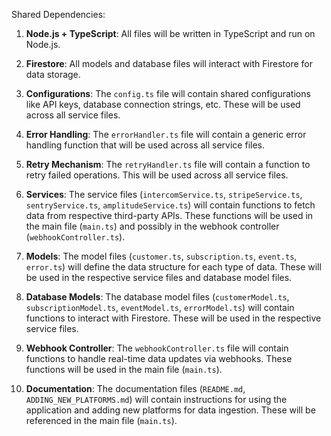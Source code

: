 Shared Dependencies:

1. **Node.js + TypeScript**: All files will be written in TypeScript and run on Node.js.

2. **Firestore**: All models and database files will interact with Firestore for data storage.

3. **Configurations**: The `config.ts` file will contain shared configurations like API keys, database connection strings, etc. These will be used across all service files.

4. **Error Handling**: The `errorHandler.ts` file will contain a generic error handling function that will be used across all service files.

5. **Retry Mechanism**: The `retryHandler.ts` file will contain a function to retry failed operations. This will be used across all service files.

6. **Services**: The service files (`intercomService.ts`, `stripeService.ts`, `sentryService.ts`, `amplitudeService.ts`) will contain functions to fetch data from respective third-party APIs. These functions will be used in the main file (`main.ts`) and possibly in the webhook controller (`webhookController.ts`).

7. **Models**: The model files (`customer.ts`, `subscription.ts`, `event.ts`, `error.ts`) will define the data structure for each type of data. These will be used in the respective service files and database model files.

8. **Database Models**: The database model files (`customerModel.ts`, `subscriptionModel.ts`, `eventModel.ts`, `errorModel.ts`) will contain functions to interact with Firestore. These will be used in the respective service files.

9. **Webhook Controller**: The `webhookController.ts` file will contain functions to handle real-time data updates via webhooks. These functions will be used in the main file (`main.ts`).

10. **Documentation**: The documentation files (`README.md`, `ADDING_NEW_PLATFORMS.md`) will contain instructions for using the application and adding new platforms for data ingestion. These will be referenced in the main file (`main.ts`).